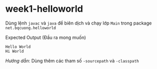 # week1-helloworld
Dùng lệnh `javac` và `java` để biên dịch và chạy lớp `Main` trong package `net.bqcuong.helloworld`

Expected Output (Đầu ra mong muốn)
```
Hello World
Hi World
```

*Hướng dẫn*: Dùng thêm các tham số `-sourcepath` và `-classpath`
